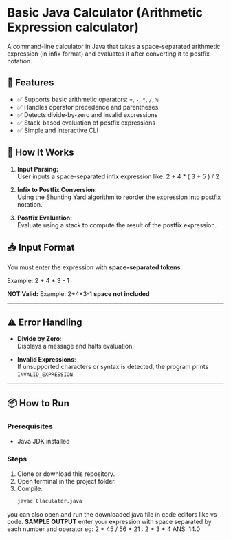 # Basic Java Calculator (Arithmetic Expression calculator)
A command-line calculator in Java that takes a space-separated arithmetic expression (in infix format) and evaluates it after converting it to postfix notation.

## 🚀 Features

- ✅ Supports basic arithmetic operators: `+`, `-`, `*`, `/`, `%`
- ✅ Handles operator precedence and parentheses
- ✅ Detects divide-by-zero and invalid expressions
- ✅ Stack-based evaluation of postfix expressions
- ✅ Simple and interactive CLI

## 📌 How It Works

1. **Input Parsing:**  
   User inputs a space-separated infix expression like: 2 + 4 * ( 3 + 5 ) / 2

2. **Infix to Postfix Conversion:**  
Using the Shunting Yard algorithm to reorder the expression into postfix notation.

3. **Postfix Evaluation:**  
Evaluate using a stack to compute the result of the postfix expression.

## 📥 Input Format

You must enter the expression with **space-separated tokens**:

Example: 2 + 4 * 3 - 1

**NOT Valid:**
Example: 2+4*3-1 **space not included**

---

## ⚠️ Error Handling

- **Divide by Zero**:  
  Displays a message and halts evaluation.

- **Invalid Expressions**:  
  If unsupported characters or syntax is detected, the program prints `INVALID_EXPRESSION`.

---

## 📦 How to Run

### Prerequisites
- Java JDK installed

### Steps
1. Clone or download this repository.
2. Open terminal in the project folder.
3. Compile:
   ```bash
   javac Claculator.java
you can also open and run the downloaded java file in code editors like vs code.
**SAMPLE OUTPUT**
enter your expression with space separated by each number and operator 
eg: 2 + 45 / 56 * 21 :
2 + 3 * 4
ANS: 14.0

